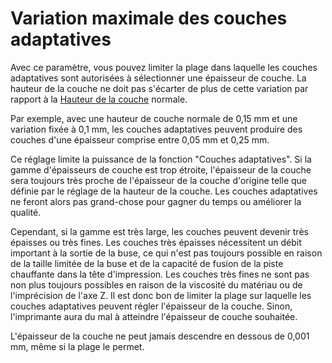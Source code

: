 Variation maximale des couches adaptatives
===

Avec ce paramètre, vous pouvez limiter la plage dans laquelle les couches adaptatives sont autorisées à sélectionner une épaisseur de couche. La hauteur de la couche ne doit pas s'écarter de plus de cette variation par rapport à la [Hauteur de la couche](../resolution/layer_height.md) normale.

Par exemple, avec une hauteur de couche normale de 0,15 mm et une variation fixée à 0,1 mm, les couches adaptatives peuvent produire des couches d'une épaisseur comprise entre 0,05 mm et 0,25 mm.

Ce réglage limite la puissance de la fonction "Couches adaptatives". Si la gamme d'épaisseurs de couche est trop étroite, l'épaisseur de la couche sera toujours très proche de l'épaisseur de la couche d'origine telle que définie par le réglage de la hauteur de la couche. Les couches adaptatives ne feront alors pas grand-chose pour gagner du temps ou améliorer la qualité.

Cependant, si la gamme est très large, les couches peuvent devenir très épaisses ou très fines. Les couches très épaisses nécessitent un débit important à la sortie de la buse, ce qui n'est pas toujours possible en raison de la taille limitée de la buse et de la capacité de fusion de la piste chauffante dans la tête d'impression. Les couches très fines ne sont pas non plus toujours possibles en raison de la viscosité du matériau ou de l'imprécision de l'axe Z. Il est donc bon de limiter la plage sur laquelle les couches adaptatives peuvent régler l'épaisseur de la couche. Sinon, l'imprimante aura du mal à atteindre l'épaisseur de couche souhaitée.

L'épaisseur de la couche ne peut jamais descendre en dessous de 0,001 mm, même si la plage le permet.
